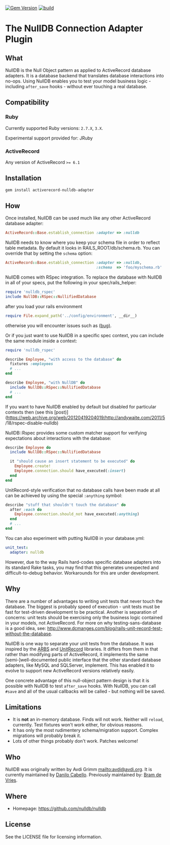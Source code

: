 [<img src="https://badge.fury.io/rb/activerecord-nulldb-adapter.svg" alt="Gem
Version" />](http://badge.fury.io/rb/activerecord-nulldb-adapter) [![build](https://github.com/nulldb/nulldb/actions/workflows/ruby.yml/badge.svg)](https://github.com/nulldb/nulldb/actions/workflows/ruby.yml)

# The NullDB Connection Adapter Plugin

## What

NullDB is the Null Object pattern as applied to ActiveRecord database
adapters.  It is a database backend that translates database interactions into
no-ops.  Using NullDB enables you to test your model business logic -
including `after_save` hooks - without ever touching a real database.

## Compatibility

### Ruby
Currently supported Ruby versions: `2.7.X`, `3.X`.

Experimental support provided for: JRuby

### ActiveRecord
Any version of ActiveRecord `>= 6.1`

## Installation

```bash
gem install activerecord-nulldb-adapter
```

## How

Once installed, NullDB can be used much like any other ActiveRecord database
adapter:

```ruby
ActiveRecord::Base.establish_connection :adapter => :nulldb
```

NullDB needs to know where you keep your schema file in order to reflect table
metadata.  By default it looks in RAILS_ROOT/db/schema.rb.  You can override
that by setting the `schema` option:

```ruby
ActiveRecord::Base.establish_connection :adapter => :nulldb,
                                        :schema  => 'foo/myschema.rb'
```

NullDB comes with RSpec integration.  To replace the database with NullDB in
all of your specs, put the following in your spec/rails_helper:

```ruby
require 'nulldb_rspec'
include NullDB::RSpec::NullifiedDatabase
```

after you load your rails environment

```ruby
require File.expand_path('../config/environment', __dir__)
```

otherwise you will encounter issues such as
([bug)](https://github.com/nulldb/nulldb/pull/90#issuecomment-496690958).

Or if you just want to use NullDB in a specific spec context, you can include
the same module inside a context:

```ruby
require 'nulldb_rspec'

describe Employee, "with access to the database" do
  fixtures :employees
  # ...
end

describe Employee, "with NullDB" do
  include NullDB::RSpec::NullifiedDatabase
  # ...
end
```

If you want to have NullDB enabled by default but disabled for particular
contexts then (see this
[post)](https://web.archive.org/web/20120419204019/http://andywaite.com/2011/5
/18/rspec-disable-nulldb)

NullDB::Rspec provides some custom matcher support for verifying expectations
about interactions with the database:

```ruby
describe Employee do
  include NullDB::RSpec::NullifiedDatabase

  it "should cause an insert statement to be executed" do
    Employee.create!
    Employee.connection.should have_executed(:insert)
  end
end
```

UnitRecord-style verification that no database calls have been made at all can
be achieved by using the special `:anything` symbol:

```ruby
describe "stuff that shouldn't touch the database" do
  after :each do
    Employee.connection.should_not have_executed(:anything)
  end
  # ...
end
```

You can also experiment with putting NullDB in your database.yml:

```yaml
unit_test:
  adapter: nulldb
```

However, due to the way Rails hard-codes specific database adapters into its
standard Rake tasks, you may find that this generates unexpected and
difficult-to-debug behavior.  Workarounds for this are under development.

## Why

There are a number of advantages to writing unit tests that never touch the
database.  The biggest is probably speed of execution - unit tests must be
fast for test-driven development to be practical. Another is separation of
concerns: unit tests should be exercising only the business logic contained in
your models, not ActiveRecord. For more on why testing-sans-database is a good
idea, see:
http://www.dcmanges.com/blog/rails-unit-record-test-without-the-database.

NullDB is one way to separate your unit tests from the database.  It was
inspired by the [ARBS](http://arbs.rubyforge.org/) and
[UnitRecord](http://unit-test-ar.rubyforge.org/) libraries.  It differs from
them in that rather than modifying parts of ActiveRecord, it implements the
same [semi-]well-documented public interface that the other standard database
adapters, like MySQL and SQLServer, implement. This has enabled it to evolve
to support new ActiveRecord versions relatively easily.

One concrete advantage of this null-object pattern design is that it is
possible with NullDB to test `after_save` hooks.  With NullDB, you can call
`#save` and all of the usual callbacks will be called - but nothing will be
saved.

## Limitations

*   It is **not** an in-memory database.  Finds will not work.  Neither will
    `reload`, currently.  Test fixtures won't work either, for obvious
    reasons.
*   It has only the most rudimentery schema/migration support.  Complex
    migrations will probably break it.
*   Lots of other things probably don't work.  Patches welcome!


## Who

NullDB was originally written by Avdi Grimm <mailto:avdi@avdi.org>. It is
currently maintained by [Danilo Cabello](https://github.com/cabello).
Previously maintained by: [Bram de Vries](https://github.com/blaet).

## Where

*   Homepage: https://github.com/nulldb/nulldb


## License

See the LICENSE file for licensing information.
